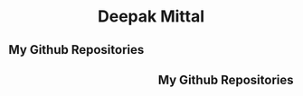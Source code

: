 <div align="center">
  <h1>Deepak Mittal</h1>
</div>

<div>
 <div align="left">
<h2>My Github Repositories</h2>
</div>
<div align="right">
<h2>My Github Repositories</h2>
</div>
</div>
